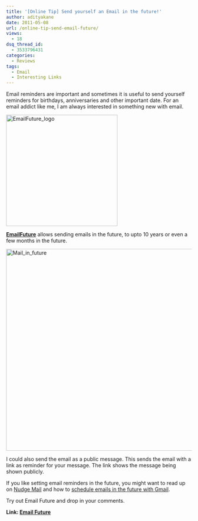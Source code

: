 ```yaml
---
title: '[Online Tip] Send yourself an Email in the future!'
author: adityakane
date: 2011-05-08
url: /online-tip-send-email-future/
views:
  - 18
dsq_thread_id:
  - 3533796431
categories:
  - Reviews
tags:
  - Email
  - Interesting Links
---
```

Email reminders are important and sometimes it is useful to send yourself reminders for birthdays, anniversaries and other important date. For an email addict like me, I am always interested in something new with email.

[<img style="background-image: none; padding-left: 0px; padding-right: 0px; display: inline; padding-top: 0px; border: 0px;" title="EmailFuture_logo" src="http://cdn.devilsworkshop.org/files/2011/05/EmailFuture_logo_thumb.png" border="0" alt="EmailFuture_logo" width="302" height="302" />][1]

**<a href="http://emailfuture.com" onclick="_gaq.push(['_trackEvent', 'outbound-article', 'http://emailfuture.com', 'EmailFuture']);" >EmailFuture</a>** allows sending emails in the future, to upto 10 years or even a few months in the future.

[<img style="background-image: none; padding-left: 0px; padding-right: 0px; display: inline; padding-top: 0px; border: 0px;" title="Mail_in_future" src="http://cdn.devilsworkshop.org/files/2011/05/Mail_in_future_thumb.png" border="0" alt="Mail_in_future" width="552" height="548" />][2]

I could also send the email as a public message. This sends the email with a link as reminder for your message. The link shows the message being shown publicly.

If you like setting email reminders in the future, you might want to read up on [Nudge Mail][3] and how to [schedule emails in the future with Gmail][4].

Try out Email Future and drop in your comments.

**Link: <a href="http://emailfuture.com/" onclick="_gaq.push(['_trackEvent', 'outbound-article', 'http://emailfuture.com/', 'Email Future']);" >Email Future</a>**

 [1]: http://cdn.devilsworkshop.org/files/2011/05/EmailFuture_logo.png
 [2]: http://cdn.devilsworkshop.org/files/2011/05/Mail_in_future.png
 [3]: http://devilsworkshop.org/send-yourself-an-email-reminder-with-nudge-mail/
 [4]: http://devilsworkshop.org/gmail-schedule-email-boomerang/
